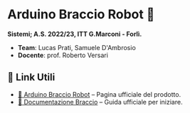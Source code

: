 # Arduino Braccio Robot 🤖

**Sistemi; A.S. 2022/23, ITT G.Marconi - Forlì.**

- **Team**: Lucas Prati, Samuele D'Ambrosio
- **Docente**: prof. Roberto Versari


## 🔗 Link Utili
- [🔧 Arduino Braccio Robot](https://store.arduino.cc/products/tinkerkit-braccio-robot) – Pagina ufficiale del prodotto.
- [📖 Documentazione Braccio](https://docs.arduino.cc/retired/getting-started-guides/Braccio/) – Guida ufficiale per iniziare.

